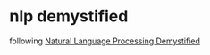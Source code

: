 # nlp demystified

following [Natural Language Processing Demystified](https://youtube.com/playlist?list=PLw3N0OFSAYSEC_XokEcX8uzJmEZSoNGuS&si=CguLRbqDR8cJwHmo)
